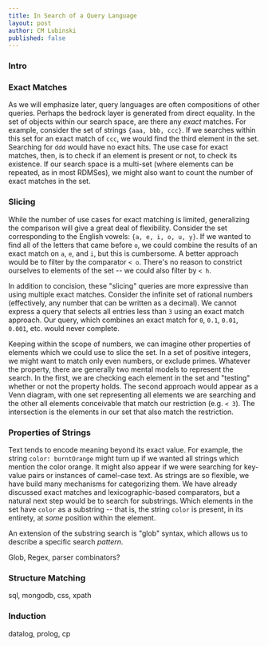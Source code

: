 ```yaml
---
title: In Search of a Query Language
layout: post
author: CM Lubinski
published: false
---
```


### Intro

### Exact Matches
As we will emphasize later, query languages are often compositions of other
queries. Perhaps the bedrock layer is generated from direct equality. In the
set of objects within our search space, are there any *exact* matches. For
example, consider the set of strings `{aaa, bbb, ccc}`. If we searches within
this set for an exact match of `ccc`, we would find the third element in the
set. Searching for `ddd` would have no exact hits. The use case for exact
matches, then, is to check if an element is present or not, to check its
existence. If our search space is a multi-set (where elements can be repeated,
as in most RDMSes), we might also want to count the number of exact matches in
the set.

### Slicing
While the number of use cases for exact matching is limited, generalizing the
comparison will give a great deal of flexibility. Consider the set
corresponding to the English vowels: `{a, e, i, o, u, y}`. If we wanted to
find all of the letters that came before `o`, we could combine the results of
an exact match on `a`, `e`, and `i`, but this is cumbersome. A better approach
would be to filter by the comparator `< o`. There's no reason to constrict
ourselves to elements of the set -- we could also filter by `< h`.

In addition to concision, these "slicing" queries are more expressive than
using multiple exact matches. Consider the infinite set of rational numbers
(effectively, any number that can be written as a decimal). We cannot express
a query that selects all entries less than `3` using an exact match approach.
Our query, which combines an exact match for `0`, `0.1`, `0.01`, `0.001`, etc.
would never complete.

Keeping within the scope of numbers, we can imagine other properties of
elements which we could use to slice the set. In a set of positive integers,
we might want to match only even numbers, or exclude primes. Whatever the
property, there are generally two mental models to represent the search.
In the first, we are checking each element in the set and "testing" whether or
not the property holds. The second approach would appear as a Venn diagram,
with one set representing all elements we are searching and the other all
elements conceivable that match our restriction (e.g. `< 3`). The intersection
is the elements in our set that also match the restriction.

### Properties of Strings
Text tends to encode meaning beyond its exact value. For example, the string
`color: burntOrange` might turn up if we wanted all strings which mention the
color orange. It might also appear if we were searching for key-value pairs or
instances of camel-case text. As strings are so flexible, we have build many
mechanisms for categorizing them. We have already discussed exact matches and
lexicographic-based comparators, but a natural next step would be to search
for substrings. Which elements in the set have `color` as a substring -- that
is, the string `color` is present, in its entirety, at *some* position within
the element.

An extension of the substring search is "glob" syntax, which allows us to
describe a specific search *pattern*. 

Glob, Regex, parser combinators?

### Structure Matching
sql, mongodb, css, xpath

### Induction
datalog, prolog, cp
